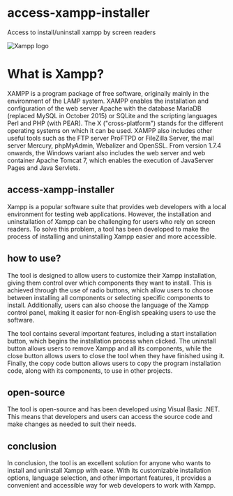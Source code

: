 # access-xampp-installer
Access to install/uninstall xampp by screen readers

![Xampp logo](https://github.com/tecwindow/access-xampp-installer/imgxampp.png)

# What is Xampp?
XAMPP is a program package of free software, originally mainly in the environment of the LAMP system. XAMPP enables the installation and configuration of the web server Apache with the database MariaDB (replaced MySQL in October 2015) or SQLite and the scripting languages ​​Perl and PHP (with PEAR). The X ("cross-platform") stands for the different operating systems on which it can be used. XAMPP also includes other useful tools such as the FTP server ProFTPD or FileZilla Server, the mail server Mercury, phpMyAdmin, Webalizer and OpenSSL. From version 1.7.4 onwards, the Windows variant also includes the web server and web container Apache Tomcat 7, which enables the execution of JavaServer Pages and Java Servlets.

## access-xampp-installer

Xampp is a popular software suite that provides web developers with a local environment for testing web applications. However, the installation and uninstallation of Xampp can be challenging for users who rely on screen readers. To solve this problem, a tool has been developed to make the process of installing and uninstalling Xampp easier and more accessible.

## how to use?
The tool is designed to allow users to customize their Xampp installation, giving them control over which components they want to install. This is achieved through the use of radio buttons, which allow users to choose between installing all components or selecting specific components to install. Additionally, users can also choose the language of the Xampp control panel, making it easier for non-English speaking users to use the software.

The tool contains several important features, including a start installation button, which begins the installation process when clicked. The uninstall button allows users to remove Xampp and all its components, while the close button allows users to close the tool when they have finished using it. Finally, the copy code button allows users to copy the program installation code, along with its components, to use in other projects.

## open-source
The tool is open-source and has been developed using Visual Basic .NET. This means that developers and users can access the source code and make changes as needed to suit their needs.

## conclusion
In conclusion, the tool is an excellent solution for anyone who wants to install and uninstall Xampp with ease. With its customizable installation options, language selection, and other important features, it provides a convenient and accessible way for web developers to work with Xampp.